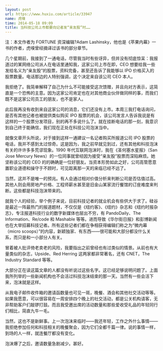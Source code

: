 ```yaml
---
layout: post
url: https://www.huxiu.com/article/33947
name: 虎嗅
time: 2014-05-18 09:09
title: 当科技公司上市都要向记者发“亲友股”时……
---
```

注：本文作者为 FORTUNE 资深编辑?Adam Lashinsky，他也是《苹果内幕》一书的作者，虎嗅曾经摘译过该书的部分章节。

几个星期前，我接到了一通电话，尽管我当时有些讶异，但并没有彻底惊呆：我报道过的某网络公司派人在电话里通知我，这家公司上市在即，CEO 想要给我一些发给名义为“亲友股”的股票，资料完备，甚至还告诉了我能够以 IPO 价格买入的股票数量。电话那边的人特别强调，这个决定来自该公司 CEO 本人。

我拒绝了。我简单解释了自己为什么不可能接受这次馈赠，并且向对方表示，这简直是一个恐怖的主意。因为这家公司肯定也在对其他商业伙伴做同样的事，而我们既不是这家公司员工的朋友，也不是家人。

此后我再没有收到来自这家公司的消息，它们还没有上市。本周三我打电话询问，是否有其他记者也被提供类似购买 IPO 股票的机会，该公司发言人告诉我说是有这样的一个股票分发项目，别的再不多说什么了。就在挂断电话的那一刻，我意识到自己终于能确信，我们现在正处在科技公司泡沫当中。

就像文章开头所说，对于接到这样一通建议一名记者购买所报道公司 IPO 股票的电话，我并不感到太过惊奇。这是因为，我之前早就见到过，还有其他和科技泡沫有关的许许多多荒谬现象。1990 年代互联网泡沫时，我在《圣何塞水星报》（San Jose Mercury News）的一位同事就曾经因为接受“亲友股”股票而深陷麻烦。她坚称该公司的 CEO 的的确确是一位好朋友。当资本形势如此之好，公司高管愿意置职业道德和操守于不顾时，可见距离那一天的来临已经不远了。

当然，这并不是唯一的预兆。有人会通过相对价值分析来判断公司是否估值过高。其他人则会用房地产价格、工程师薪水甚至是旧金山某家流行餐馆的订座难度来判断。这些都是科技泡沫带来的。

就我个人的经验，举个例子来说，目前科技记者的就业机会有些供大于求了。硅谷是最近一阵最热门的报道题材，不仅仅是《纽约客》、《纽约》杂志和《纽约时报杂志》，专注报道科技行业的数字新媒体也层出不穷，有 PandoDaily、The Information、Re/code 和 Mashable 等等。进而导致《华尔街日报》和彭博新闻也在大举招募科技记者。所有这些记者们都在争相获得编辑们称之为“微内幕（micro scoops）”的内容，新颖独家、有东西——很可能和大部分都没什么关系，而只是和一小部分人有关。

冒着被人批评倚老卖老的风险，我要指出之前曾经也有过类似的情景。从前也有大量类似的杂志，Upside、Red Herring 这两家都非常著名，还有 CNET，The Industry Standard 等等。

大部分正在读这篇文章的人都没有听说过这些名字。这已经足够说明问题了。上面我所列举的一些新闻机构也不会活过科技泡沫结束的那一天。当然有一些会活下来，泡沫就是这样。

从我电子邮件收件箱的邀请函数量也可见一斑，晚餐、酒会和其他社交活动等等。如果我愿意，可以很容易在一周安排四个晚上的社交活动，都是公关机构请客，无非帮助客户们敲锣打鼓。而且我受邀出席的活动数量和那些爱收受礼品的年轻同行们相比，简直九牛一毛。

当然，这也不是新鲜事。上一次泡沫来临时——我还年轻，工作之外什么事情——我拒绝参加任何和科技相关的晚餐聚会，因为它们全都千篇一律。说的事情一样，到场的人一样，就连餐厅都没有变化。

泡沫爆了之后，邀请数量急剧减少。甚好。


